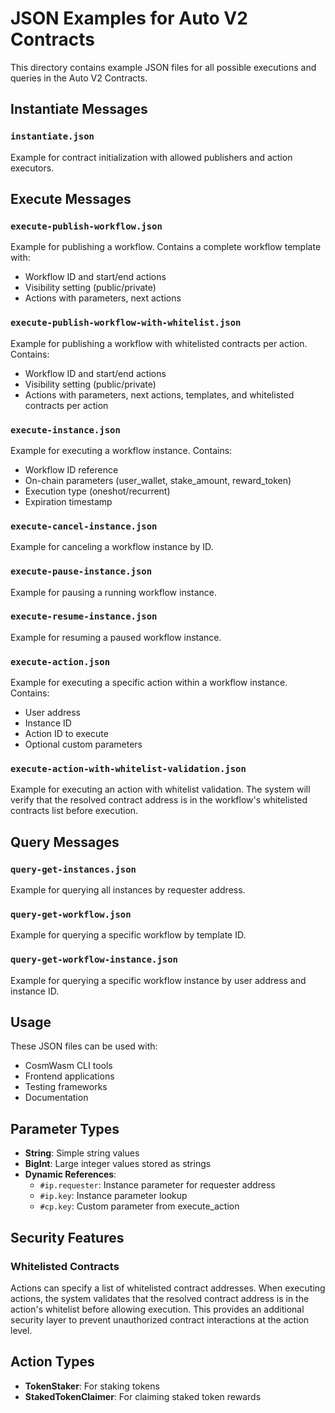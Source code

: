 # JSON Examples for Auto V2 Contracts

This directory contains example JSON files for all possible executions and queries in the Auto V2 Contracts.

## Instantiate Messages

### `instantiate.json`
Example for contract initialization with allowed publishers and action executors.

## Execute Messages

### `execute-publish-workflow.json`
Example for publishing a workflow. Contains a complete workflow template with:
- Workflow ID and start/end actions
- Visibility setting (public/private)
- Actions with parameters, next actions

### `execute-publish-workflow-with-whitelist.json`
Example for publishing a workflow with whitelisted contracts per action. Contains:
- Workflow ID and start/end actions
- Visibility setting (public/private)
- Actions with parameters, next actions, templates, and whitelisted contracts per action

### `execute-instance.json`
Example for executing a workflow instance. Contains:
- Workflow ID reference
- On-chain parameters (user_wallet, stake_amount, reward_token)
- Execution type (oneshot/recurrent)
- Expiration timestamp

### `execute-cancel-instance.json`
Example for canceling a workflow instance by ID.

### `execute-pause-instance.json`
Example for pausing a running workflow instance.

### `execute-resume-instance.json`
Example for resuming a paused workflow instance.

### `execute-action.json`
Example for executing a specific action within a workflow instance. Contains:
- User address
- Instance ID
- Action ID to execute
- Optional custom parameters

### `execute-action-with-whitelist-validation.json`
Example for executing an action with whitelist validation. The system will verify that the resolved contract address is in the workflow's whitelisted contracts list before execution.

## Query Messages

### `query-get-instances.json`
Example for querying all instances by requester address.

### `query-get-workflow.json`
Example for querying a specific workflow by template ID.

### `query-get-workflow-instance.json`
Example for querying a specific workflow instance by user address and instance ID.

## Usage

These JSON files can be used with:
- CosmWasm CLI tools
- Frontend applications
- Testing frameworks
- Documentation

## Parameter Types

- **String**: Simple string values
- **BigInt**: Large integer values stored as strings
- **Dynamic References**:
  - `#ip.requester`: Instance parameter for requester address
  - `#ip.key`: Instance parameter lookup
  - `#cp.key`: Custom parameter from execute_action

## Security Features

### Whitelisted Contracts
Actions can specify a list of whitelisted contract addresses. When executing actions, the system validates that the resolved contract address is in the action's whitelist before allowing execution. This provides an additional security layer to prevent unauthorized contract interactions at the action level.

## Action Types

- **TokenStaker**: For staking tokens
- **StakedTokenClaimer**: For claiming staked token rewards 